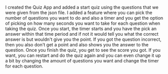 I created the Quiz App and added a start quiz using the questions that we were given from the json file. I added a feature where you can pick the number of questions you want to do and also a timer and you get the option of picking on how many seconds you want to take for each question when taking the quiz. Once you start, the timer starts and you have the pick an answer within that time period and if not it would tell you what the correct answer is but wouldn't give you the point. If you got the question incorrect, then you also don't get a point and also shows you the answer to the question. Once you finish the quiz, you get to see the score you got. If you want, you can restart and do the quiz again and you can even change it up a bit by changing the amount of questions you want and change the timer for each question.